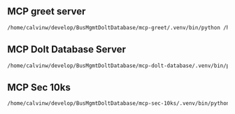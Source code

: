 ## MCP greet server
```bash
/home/calvinw/develop/BusMgmtDoltDatabase/mcp-greet/.venv/bin/python /home/calvinw/develop/BusMgmtDoltDatabase/mcp-greet/server.py
```
## MCP Dolt Database Server 

```bash
/home/calvinw/develop/BusMgmtDoltDatabase/mcp-dolt-database/.venv/bin/python /home/calvinw/develop/BusMgmtDoltDatabase/mcp-dolt-database/server.py
```

## MCP Sec 10ks 

```bash
/home/calvinw/develop/BusMgmtDoltDatabase/mcp-sec-10ks/.venv/bin/python /home/calvinw/develop/BusMgmtDoltDatabase/mcp-sec-10ks/server.py
```
